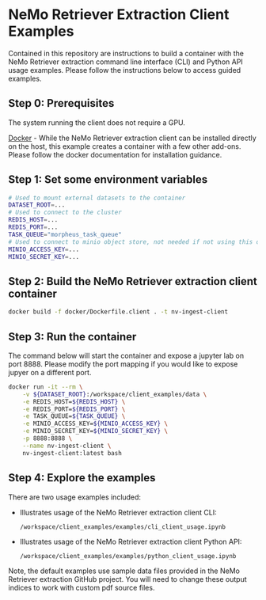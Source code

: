# NeMo Retriever Extraction Client Examples

Contained in this repository are instructions to build a container with the NeMo Retriever extraction command line
interface (CLI) and Python API usage examples. Please follow the instructions below
to access guided examples.

## Step 0: Prerequisites
The system running the client does not require a GPU.

[Docker](https://docs.docker.com/get-started/get-docker/) - While the NeMo Retriever extraction client can
be installed directly on the host, this example creates a container with a few other add-ons.
Please follow the docker documentation for installation guidance.


## Step 1: Set some environment variables

```bash
# Used to mount external datasets to the container
DATASET_ROOT=...
# Used to connect to the cluster
REDIS_HOST=...
REDIS_PORT=...
TASK_QUEUE="morpheus_task_queue"
# Used to connect to minio object store, not needed if not using this option
MINIO_ACCESS_KEY=...
MINIO_SECRET_KEY=...
```

## Step 2: Build the NeMo Retriever extraction client container

```bash
docker build -f docker/Dockerfile.client . -t nv-ingest-client
```

## Step 3: Run the container

The command below will start the container and expose a jupyter lab on port 8888.
Please modify the port mapping if you would like to expose jupyer on a different port.

```bash
docker run -it --rm \
    -v ${DATASET_ROOT}:/workspace/client_examples/data \
    -e REDIS_HOST=${REDIS_HOST} \
    -e REDIS_PORT=${REDIS_PORT} \
    -e TASK_QUEUE=${TASK_QUEUE} \
    -e MINIO_ACCESS_KEY=${MINIO_ACCESS_KEY} \
    -e MINIO_SECRET_KEY=${MINIO_SECRET_KEY} \
    -p 8888:8888 \
    --name nv-ingest-client \
    nv-ingest-client:latest bash
```

## Step 4: Explore the examples

There are two usage examples included:

- Illustrates usage of the NeMo Retriever extraction client CLI:

    `/workspace/client_examples/examples/cli_client_usage.ipynb`

- Illustrates usage of the NeMo Retriever extraction client Python API:

    `/workspace/client_examples/examples/python_client_usage.ipynb`

Note, the default examples use sample data files provided in the NeMo Retriever extraction GitHub project. You will need to change these output indices to work with custom pdf source files.
